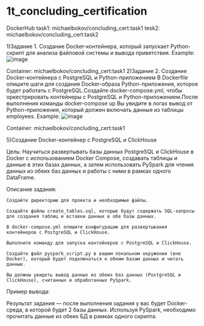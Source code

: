 # 1t_concluding_certification

DockerHub
task1: michaelbokov/concluding_cert:task1
tesk2: michaelbokov/concluding_cert:task2


1)Задание 1. Создание Docker-контейнера, который запускает Python-скрипт для анализа файловой системы и вывода приветствия.
Example:
![image](https://github.com/user-attachments/assets/61791a4b-a2f0-4cdc-9b7c-a39da08aca50)

Container:
michaelbokov/concluding_cert:task1
2)Задание 2. Создание Docker-контейнера с PostgreSQL и Python-приложением
В Dockerfile опишите шаги для создания Docker-образа Python-приложения, которое будет работать с PostgreSQL.Создайте docker-compose.yml, чтобы оркестрировать контейнеры с PostgreSQL и Python-приложением.После выполнения команды docker-compose up Вы увидите в логах вывод от Python-приложения, который должен включать данные из таблицы employees.
Example:
![image](https://github.com/user-attachments/assets/b7be859e-88fa-4355-928b-e1ddbd3d1d57)

Container:
michaelbokov/concluding_cert:task1

5)Создание Docker-контейнер с PostgreSQL и ClickHouse


Цель: Научиться развертывать базы данных PostgreSQL и ClickHouse в Docker с использованием Docker Compose, создавать таблицы и данные в этих базах данных, а затем использовать PySpark для чтения данных из обеих баз данных и работы с ними в рамках одного DataFrame.

Описание задания:

    Создайте директорию для проекта и необходимые файлы.

    Создайте файлы create_tables.sql, которые будут содержать SQL-запросы для создания таблиц и вставки данных в обе базы данных.

    В docker-compose.yml опишите конфигурацию для развертывания контейнеров с PostgreSQL и ClickHouse.

    Выполните команду для запуска контейнеров с PostgreSQL и ClickHouse.

    Создайте файл pyspark_script.py в вашем локальном окружении (вне Docker), который будет подключаться к обеим базам данных и читать данные.

    Вы должны увидеть вывод данных из обеих баз данных (PostgreSQL и ClickHouse), считанных и обработанных PySpark.

Пример вывода: 


Результат задания — после выполнения задания у вас будет Docker-среда, в которой будет 2 базы данных. Используя PySpark, необходимо прочитать данные из обеих БД в рамках одного скрипта.




